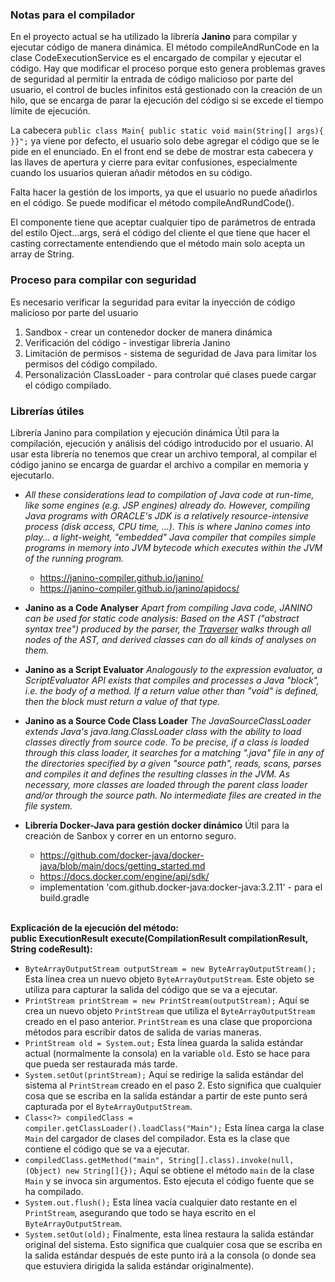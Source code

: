 ### Notas para el compilador

En el proyecto actual se ha utilizado la librería **Janino** para compilar y ejecutar
código de manera dinámica. El método compileAndRunCode en la clase CodeExecutionService
es el encargado de compilar y ejecutar el código. Hay que modificar el proceso porque
esto genera problemas graves de seguridad al permitir la entrada de código malicioso por
parte del usuario, el control de bucles infinitos está gestionado con la creación de un
hilo, que se encarga de parar la ejecución del código si se excede el tiempo límite de ejecución.

La cabecera `public class Main{ public static void main(String[] args){ }}";`
ya viene por defecto, el usuario solo debe agregar el código que se le pide en el enunciado.
En el front end se debe de mostrar esta cabecera y las llaves de apertura y cierre para evitar confusiones,
especialmente cuando los usuarios quieran añadir métodos en su código.

Falta hacer la gestión de los imports, ya que el usuario no puede añadirlos en el código.
Se puede modificar el método compileAndRundCode().

El componente tiene que aceptar cualquier tipo de parámetros de entrada del estilo Oject...args,
será el código del cliente el que tiene que hacer el casting correctamente entendiendo que el método main
solo acepta un array de String.

### Proceso para compilar con seguridad

Es necesario verificar la seguridad para evitar la inyección de código malicioso
por parte del usuario
1. Sandbox - crear un contenedor docker de manera dinámica
2. Verificación del código - investigar librería Janino
3. Limitación de permisos - sistema de seguridad de Java para limitar los permisos del código compilado.
4. Personalización ClassLoader - para controlar qué clases puede cargar el código compilado.



### Librerías útiles

Librería Janino para compilation y ejecución dinámica
Útil para la compilación, ejecución y análisis del código introducido por el usuario. Al usar esta librería no tenemos que crear un archivo temporal, 
al compilar el código janino se encarga de guardar el archivo a compilar en memoria y ejecutarlo.


- *All these considerations lead to compilation of Java code at run-time, like some engines (e.g. JSP engines)
  already do. However, compiling Java programs with ORACLE's JDK is a relatively resource-intensive process
  (disk access, CPU time, ...). This is where Janino comes into play... a light-weight, "embedded" Java compiler
  that compiles simple programs in memory into JVM bytecode which executes within the JVM of the running program.*
    - https://janino-compiler.github.io/janino/
    - https://janino-compiler.github.io/janino/apidocs/


- **Janino as a Code Analyser**
  *Apart from compiling Java code, JANINO can be used for static code analysis: Based on the AST ("abstract syntax tree")
  produced by the parser, the [Traverser](http://janino.unkrig.de/javadoc/org/codehaus/janino/util/Traverser.html) walks
  through all nodes of the AST, and derived classes can do all kinds of analyses on them.*


- **Janino as a Script Evaluator**
  *Analogously to the expression evaluator, a ScriptEvaluator API exists that compiles and processes a Java "block", i.e. the body of a method.
  If a return value other than "void" is defined, then the block must return a value of that type.*


- **Janino as a Source Code Class Loader**
  *The JavaSourceClassLoader extends Java's java.lang.ClassLoader class with the ability to load classes directly from source code.
To be precise, if a class is loaded through this class loader, it searches for a matching ".java" file in any of the directories specified by a 
given "source path", reads, scans, parses and compiles it and defines the resulting classes in the JVM. As necessary, more classes are loaded through 
the parent class loader and/or through the source path. No intermediate files are created in the file system.*


- **Librería Docker-Java para gestión docker dinámico**
  Útil para la creación de Sanbox y correr en un entorno seguro.
    - https://github.com/docker-java/docker-java/blob/main/docs/getting_started.md
    - https://docs.docker.com/engine/api/sdk/
    - implementation 'com.github.docker-java:docker-java:3.2.11' - para el build.gradle

\
**Explicación de la ejecución del método:** \
**public ExecutionResult execute(CompilationResult compilationResult, String codeResult):**
- `ByteArrayOutputStream outputStream = new ByteArrayOutputStream();` Esta línea crea un nuevo objeto `ByteArrayOutputStream`. Este objeto se utiliza para capturar la salida del código que se va a ejecutar.
- `PrintStream printStream = new PrintStream(outputStream);` Aquí se crea un nuevo objeto `PrintStream` que utiliza el `ByteArrayOutputStream` creado en el paso anterior. `PrintStream` es una clase que proporciona métodos para escribir datos de salida de varias maneras.
- `PrintStream old = System.out;` Esta línea guarda la salida estándar actual (normalmente la consola) en la variable `old`. Esto se hace para que pueda ser restaurada más tarde.
- `System.setOut(printStream);` Aquí se redirige la salida estándar del sistema al `PrintStream` creado en el paso 2. Esto significa que cualquier cosa que se escriba en la salida estándar a partir de este punto será capturada por el `ByteArrayOutputStream`.
- `Class<?> compiledClass = compiler.getClassLoader().loadClass("Main");` Esta línea carga la clase `Main` del cargador de clases del compilador. Esta es la clase que contiene el código que se va a ejecutar.
- `compiledClass.getMethod("main", String[].class).invoke(null, (Object) new String[]{});` Aquí se obtiene el método `main` de la clase `Main` y se invoca sin argumentos. Esto ejecuta el código fuente que se ha compilado.
- `System.out.flush();` Esta línea vacía cualquier dato restante en el `PrintStream`, asegurando que todo se haya escrito en el `ByteArrayOutputStream`.
- `System.setOut(old);` Finalmente, esta línea restaura la salida estándar original del sistema. Esto significa que cualquier cosa que se escriba en la salida estándar después de este punto irá a la consola (o donde sea que estuviera dirigida la salida estándar originalmente).
